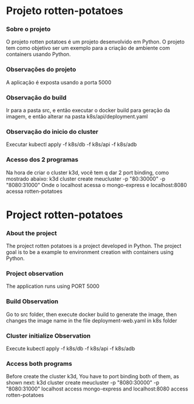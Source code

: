 # Projeto rotten-potatoes

### Sobre o projeto
O projeto rotten potatoes é um projeto desenvolvido em Python. O projeto tem como objetivo ser um exemplo para a criação de ambiente com containers usando Python.

### Observações do projeto
A aplicação é exposta usando a porta 5000

### Observação do build
Ir para a pasta src, e então executar o docker build para geração da imagem, e então alterar na pasta k8s/api/deployment.yaml

### Observação do inicio do cluster
Executar kubectl apply -f k8s/db -f k8s/api -f k8s/adb

### Acesso dos 2 programas
Na hora de criar o cluster k3d, você tem q dar 2 port binding, como mostrado abaixo:
k3d cluster create meucluster -p "80:30000" -p "8080:31000"
Onde o localhost acessa o mongo-express e localhost:8080 acessa rotten-potatoes 

# Project rotten-potatoes

### About the project
The project rotten potatoes is a project developed in Python. The project goal is to be a example to environment creation with containers using Python.

### Project observation
The application runs using PORT 5000

### Build Observation
Go to src folder, then execute docker build to generate the image, then changes the image name in the file deployment-web.yaml in k8s folder

### Cluster initialize Observation
Execute kubectl apply -f k8s/db -f k8s/api -f k8s/adb

### Access both programs
Before create the cluster k3d, You have to port binding both of them, as shown next:
k3d cluster create meucluster -p "8080:30000" -p "8080:31000"
localhost access mongo-express and localhost:8080 access rotten-potatoes
